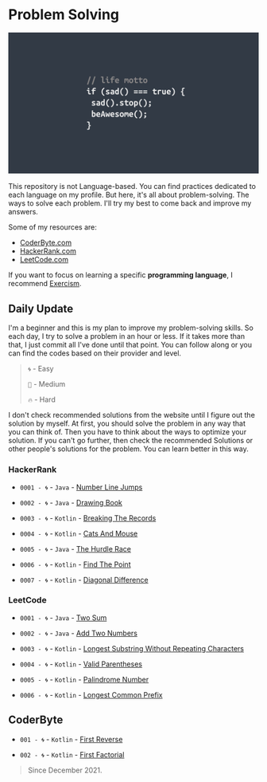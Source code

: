# Problem Solving

![Header](media/pic01.jpg)

This repository is not Language-based. You can find practices dedicated to each language on my profile. But here, it's all about problem-solving. The ways to solve each problem. I'll try my best to come back and improve my answers.

Some of my resources are:

-   [CoderByte.com](#coderbyte)
-   [HackerRank.com](#hackerrank)
-   [LeetCode.com](#leetcode)

If you want to focus on learning a specific **programming language**, I recommend [Exercism](https://exercism.org/tracks).

## **Daily Update**

I'm a beginner and this is my plan to improve my problem-solving skills. So each day, I try to solve a problem in an hour or less. If it takes more than that, I just commit all I've done until that point. You can follow along or you can find the codes based on their provider and level.

> `🌀` - Easy
>
> `🎯` - Medium
>
> `🔥` - Hard

I don't check recommended solutions from the website until I figure out the solution by myself. At first, you should solve the problem in any way that you can think of. Then you have to think about the ways to optimize your solution. If you can't go further, then check the recommended Solutions or other people's solutions for the problem. You can learn better in this way.

### HackerRank

-   `0001 - 🌀` -  `Java` - [Number Line Jumps](https://github.com/MahdiDavoodi/ProblemSolving/tree/main/HackerRank/NumberLineJumps)

-   `0002 - 🌀` -  `Java` - [Drawing Book](https://github.com/MahdiDavoodi/ProblemSolving/tree/main/HackerRank/DrawingBook)

-   `0003 - 🌀` -  `Kotlin` - [Breaking The Records](https://github.com/MahdiDavoodi/ProblemSolving/tree/main/HackerRank/BreakingTheRecords)

-   `0004 - 🌀` -  `Kotlin` - [Cats And Mouse](https://github.com/MahdiDavoodi/ProblemSolving/tree/main/HackerRank/CatsAndMouse)

-   `0005 - 🌀` -  `Java` - [The Hurdle Race](https://github.com/MahdiDavoodi/ProblemSolving/tree/main/HackerRank/TheHurdleRace)

-   `0006 - 🌀` -  `Kotlin` - [Find The Point](https://github.com/MahdiDavoodi/ProblemSolving/tree/main/HackerRank/FindThePoint)

-   `0007 - 🌀` -  `Kotlin` - [Diagonal Difference](https://github.com/MahdiDavoodi/ProblemSolving/tree/main/HackerRank/DiagonalDifference)

### LeetCode

-   `0001 - 🌀` -  `Java` - [Two Sum](https://github.com/MahdiDavoodi/ProblemSolving/tree/main/LeetCode/TwoSum)

-   `0002 - 🌀` - `Java` - [Add Two Numbers](https://github.com/MahdiDavoodi/ProblemSolving/tree/main/LeetCode/AddTwoNumbers)

-   `0003 - 🌀` - `Kotlin` - [Longest Substring Without Repeating Characters](https://github.com/MahdiDavoodi/ProblemSolving/tree/main/LeetCode/LongestSubstringWithoutRepeatingCharacters)

-   `0004 - 🌀` - `Kotlin` - [Valid Parentheses](https://github.com/MahdiDavoodi/ProblemSolving/tree/main/LeetCode/ValidParentheses)

-   `0005 - 🌀` - `Kotlin` - [Palindrome Number](https://github.com/MahdiDavoodi/ProblemSolving/tree/main/LeetCode/PalindromeNumber)

-   `0006 - 🌀` - `Kotlin` - [Longest Common Prefix](https://github.com/MahdiDavoodi/ProblemSolving/tree/main/LeetCode/LongestCommonPrefix)

## CoderByte

-   `001 - 🌀` - `Kotlin` - [First Reverse](https://github.com/MahdiDavoodi/ProblemSolving/tree/main/CoderByte/FirstReverse)

-   `002 - 🌀` - `Kotlin` - [First Factorial](https://github.com/MahdiDavoodi/ProblemSolving/tree/main/CoderByte/FirstFactorial)

> Since December 2021.
